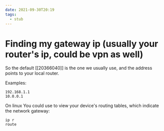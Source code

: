 ```yaml
---
date: 2021-09-30T20:19
tags: 
  - stub
---
```


# Finding my gateway ip (usually your router's ip, could be vpn as well)

So the default [[20366040]]  is the one we usually use,
and the address points to your local router.

Examples:
```
192.168.1.1
10.0.0.1
```

On linux You could use to view your device's routing tables, which indicate the network gateway:
```
ip r
route
```

